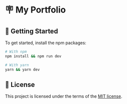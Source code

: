 # 🪧 My Portfolio

## 🚀 Getting Started

To get started, install the npm packages:

```sh
# With npm
npm install && npm run dev

# With yarn
yarn && yarn dev
```

## 🔑 License

This project is licensed under the terms of the [MIT license](/LICENSE).
